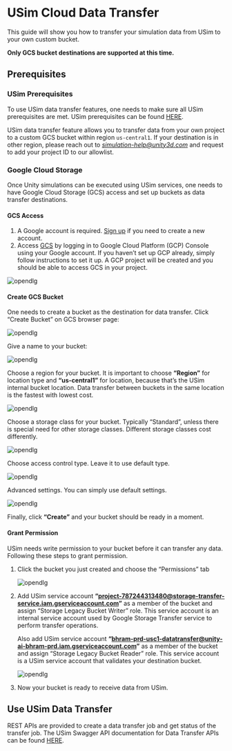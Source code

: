 # USim Cloud Data Transfer

This guide will show you how to transfer your simulation data from USim to your own custom bucket. 

**Only GCS bucket destinations are supported at this time.**

## Prerequisites

### USim Prerequisites
To use USim data transfer features, one needs to make sure all USim prerequisites are met.
USim prerequisites can be found [HERE](https://github.com/Unity-Technologies/Unity-Simulation-Docs).

USim data transfer feature allows you to transfer data from your own project to a custom
GCS bucket within region `us-central1`. If your destination is in other region, please reach out to *simulation-help@unity3d.com* and request to add your project ID to our allowlist. 

### Google Cloud Storage
Once Unity simulations can be executed using USim services, one needs to have Google Cloud Storage (GCS) access and set up buckets as data transfer destinations.

#### GCS Access

1. A Google account is required. [Sign up](https://accounts.google.com/signup/v2/webcreateaccount?hl=en&flowName=GlifWebSignIn&flowEntry=SignUp) if you need to create a new account.
2. Access [GCS](https://cloud.google.com/storage) by logging in to Google Cloud Platform (GCP) Console using your Google account. If you haven’t set up GCP already, simply follow instructions to set it up. A GCP project will be created and you should be able to access GCS in your project.

![opendlg](images/data-transfer-1.png "opendlg")


#### Create GCS Bucket
One needs to create a bucket as the destination for data transfer. Click “Create Bucket” on GCS browser page:

![opendlg](images/data-transfer-2.png "opendlg")

Give a name to your bucket:

![opendlg](images/data-transfer-3.png "opendlg")

Choose a region for your bucket. It is important to choose **“Region”** for location type and **“us-central1”** for location, because that’s the USim internal bucket location. Data transfer between buckets in the same location is the fastest with lowest cost.

![opendlg](images/data-transfer-4.png "opendlg")

Choose a storage class for your bucket. Typically “Standard”, unless there is special need for other storage classes. Different storage classes cost differently.

![opendlg](images/data-transfer-5.png "opendlg")
 
Choose access control type. Leave it to use default type.

![opendlg](images/data-transfer-6.png "opendlg")

Advanced settings. You can simply use default settings. 

![opendlg](images/data-transfer-7.png "opendlg")


Finally, click **“Create”** and your bucket should be ready in a moment.

#### Grant Permission
USim needs write permission to your bucket before it can transfer any data. Following these steps to grant permission.

1. Click the bucket you just created and choose the “Permissions” tab

    ![opendlg](images/data-transfer-8.png "opendlg")

2. Add USim service account **“project-787244313480@storage-transfer-service.iam.gserviceaccount.com”** as a member of the bucket and assign “Storage Legacy Bucket Writer” role. This service account is an internal service account used by Google Storage Transfer service to perform transfer operations.  
    
    Also add USim service account **“bhram-prd-usc1-datatransfer@unity-ai-bhram-prd.iam.gserviceaccount.com”** as a member of the bucket and assign “Storage Legacy Bucket Reader” role. This service account is a USim service account that validates your destination bucket.  
    
    ![opendlg](images/data-transfer-9.png "opendlg")

3. Now your bucket is ready to receive data from USim.

## Use USim Data Transfer
REST APIs are provided to create a data transfer job and get status of the transfer job. The USim Swagger API documentation for Data Transfer APIs can be found [HERE](https://api.simulation.unity3d.com/swagger/index.html).
